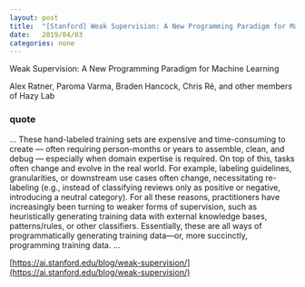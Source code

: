 ```yaml
---
layout: post
title:  "[Stanford] Weak Supervision: A New Programming Paradigm for Machine Learning"
date:   2019/04/03
categories: none
---
```






Weak Supervision: A New Programming Paradigm for Machine Learning

Alex Ratner, Paroma Varma, Braden Hancock, Chris Ré, and other members of Hazy Lab



### quote



... These hand-labeled training sets are expensive and time-consuming to create — often requiring person-months or years to assemble, clean, and debug — especially when domain expertise is required. On top of this, tasks often change and evolve in the real world. For example, labeling guidelines, granularities, or downstream use cases often change, necessitating re-labeling (e.g., instead of classifying reviews only as positive or negative, introducing a neutral category). For all these reasons, practitioners have increasingly been turning to weaker forms of supervision, such as heuristically generating training data with external knowledge bases, patterns/rules, or other classifiers. Essentially, these are all ways of programmatically generating training data—or, more succinctly, programming training data. ...



[https://ai.stanford.edu/blog/weak-supervision/](https://ai.stanford.edu/blog/weak-supervision/)



 

